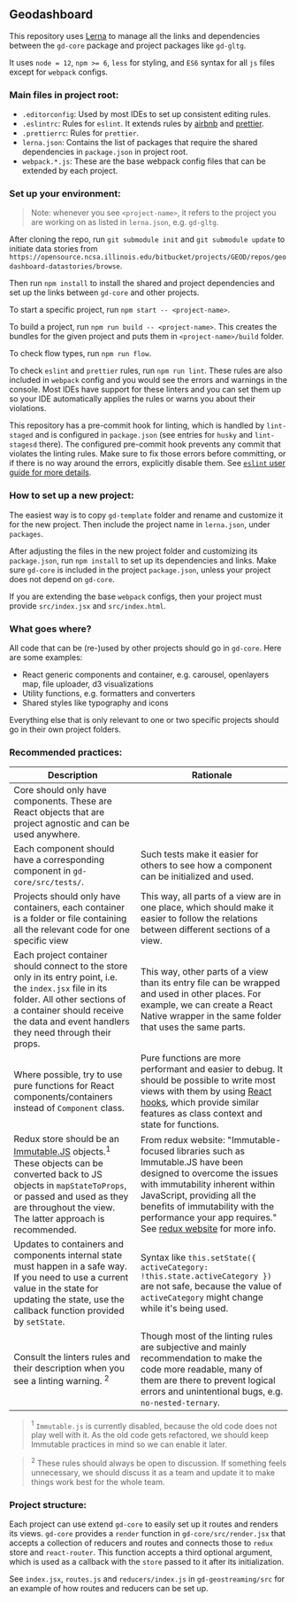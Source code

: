 ## Geodashboard

This repository uses [Lerna](https://github.com/lerna/lerna) to manage all the links and dependencies between
the `gd-core` package and project packages like `gd-gltg`.

It uses `node = 12`, `npm >= 6`, `less` for styling, and `ES6` syntax for all `js` files except for `webpack` configs.

### Main files in project root:

- `.editorconfig`: Used by most IDEs to set up consistent editing rules.
- `.eslintrc`: Rules for `eslint`. It extends rules by [airbnb](https://github.com/airbnb/javascript)
and [prettier](https://github.com/prettier/eslint-config-prettier).
- `.prettierrc`: Rules for `prettier`.
- `lerna.json`: Contains the list of packages that require the shared dependencies in `package.json` in project root.
- `webpack.*.js`: These are the base webpack config files that can be extended by each project.

### Set up your environment:

> Note: whenever you see `<project-name>`, it refers to the project you are working on as listed in `lerna.json`,
>e.g. `gd-gltg`.

After cloning the repo, run `git submodule init` and `git submodule update` to initiate data stories
from `https://opensource.ncsa.illinois.edu/bitbucket/projects/GEOD/repos/geodashboard-datastories/browse`.

Then run `npm install` to install the shared and project dependencies and set up the links between `gd-core` and
other projects.

To start a specific project, run `npm start -- <project-name>`.

To build a project, run `npm run build -- <project-name>`. This creates the bundles for the given project and puts
them in `<project-name>/build` folder.

To check flow types, run `npm run flow`.

To check `eslint` and `prettier` rules, run `npm run lint`. These rules are also included in `webpack` config and
you would see the errors and warnings in the console. Most IDEs have support for these linters and you can set them up
so your IDE automatically applies the rules or warns you about their violations.

This repository has a pre-commit hook for linting, which is handled by `lint-staged` and is configured in
`package.json` (see entries for `husky` and `lint-stagesd` there). The configured pre-commit hook prevents any commit
that violates the linting rules. Make sure to fix those errors before committing, or if there is no way around the
errors, explicitly disable them.
See [`eslint` user guide for more details](https://github.com/prettier/eslint-config-prettier).

### How to set up a new project:

The easiest way is to copy `gd-template` folder and rename and customize it for the new project. Then include the
project name in `lerna.json`, under `packages`.

After adjusting the files in the new project folder and customizing its `package.json`, run `npm install` to
set up its dependencies and links. Make sure `gd-core` is included in the project `package.json`, unless your project
does not depend on `gd-core`.

If you are extending the base `webpack` configs, then your project must provide `src/index.jsx` and `src/index.html`.

### What goes where?

All code that can be (re-)used by other projects should go in `gd-core`. Here are some examples:

- React generic components and container, e.g. carousel, openlayers map, file uploader, d3 visualizations
- Utility functions, e.g. formatters and converters
- Shared styles like typography and icons

Everything else that is only relevant to one or two specific projects should go in their own project folders.

### Recommended practices:

| Description                                                                                                                                                                                                             | Rationale                                                                                                                                                                              |
|-------------------------------------------------------------------------------------------------------------------------------------------------------------------------------------------------------------------------|----------------------------------------------------------------------------------------------------------------------------------------------------------------------------------------|
| Core should only have components. These are React objects that are project agnostic and can be used anywhere.                                                                                                           |                                                                                                                                                                                        |
| Each component should have a corresponding component in `gd-core/src/tests/`.                                                                                                                                           | Such tests make it easier for others to see how a component can be initialized and used.                                                                                               |
| Projects should only have containers, each container is a folder or file containing all the relevant code for one specific view                                                                                         | This way, all parts of a view are in one place, which should make it easier to follow the relations between different sections of a view.                                              |
| Each project container should connect to the store only in its entry point, i.e. the `index.jsx` file in its folder. All other sections of a container should receive the data and event handlers they need through their props. | This way, other parts of a view than its entry file can be wrapped and used in other places. For example, we can create a React Native wrapper in the same folder that uses the same parts. |
| Where possible, try to use pure functions for React components/containers instead of `Component` class. | Pure functions are more performant and easier to debug. It should be possible to write most views with them by using [React hooks](https://reactjs.org/docs/hooks-overview.html), which provide similar features as class context and state for functions. |
| Redux store should be an [Immutable.JS](https://immutable-js.github.io/immutable-js/) objects.<sup>1</sup> These objects can be converted back to JS objects in `mapStateToProps`, or passed and used as they are throughout the view. The latter approach is recommended. | From redux website: "Immutable-focused libraries such as Immutable.JS have been designed to overcome the issues with immutability inherent within JavaScript, providing all the benefits of immutability with the performance your app requires." See [redux website](https://redux.js.org/recipes/using-immutablejs-with-redux/) for more info. |
| Updates to containers and components internal state must happen in a safe way. If you need to use a current value in the state for updating the state, use the callback function provided by `setState`.  | Syntax like `this.setState({ activeCategory: !this.state.activeCategory })` are not safe, because the value of `activeCategory` might change while it's being used. |
| Consult the linters rules and their description when you see a linting warning. <sup>2</sup> | Though most of the linting rules are subjective and mainly recommendation to make the code more readable, many of them are there to prevent logical errors and unintentional bugs, e.g. `no-nested-ternary`. |

> <sup>1</sup> `Immutable.js` is currently disabled, because the old code does not play well with it. As the old code gets refactored, we should keep Immutable practices in mind so we can enable it later.

> <sup>2</sup> These rules should always be open to discussion. If something feels unnecessary, we should discuss it as a team and update it to make things work best for the whole team.

### Project structure:

Each project can use extend `gd-core` to easily set up it routes and renders its views. `gd-core` provides a `render`
function in `gd-core/src/render.jsx` that accepts a collection of reducers and routes and connects those to `redux`
store and `react-router`. This function accepts a third optional argument, which is used as a callback with the `store`
passed to it after its initialization.

See `index.jsx`, `routes.js` and `reducers/index.js` in `gd-geostreaming/src` for an example of how routes and reducers
can be set up.
